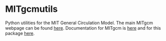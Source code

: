 # MITgcmutils

Python utilities for the MIT General Circulation Model.
The main MITgcm webpage can be found [here](http://mitgcm.org).
Documentation for MITgcm is [here](http://mitgcm.rtfd.io/en/latest/)
and for this package
[here](http://mitgcm.rtfd.io/en/latest/utilities/utilities.html#mitgcmutils).
